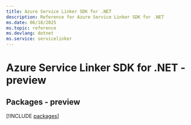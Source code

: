 ```yaml
---
title: Azure Service Linker SDK for .NET
description: Reference for Azure Service Linker SDK for .NET
ms.date: 06/18/2025
ms.topic: reference
ms.devlang: dotnet
ms.service: servicelinker
---
```

# Azure Service Linker SDK for .NET - preview
## Packages - preview
[!INCLUDE [packages](service-linker-index.md)]